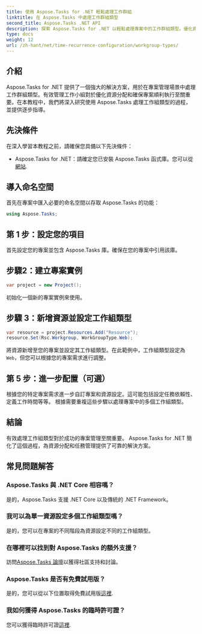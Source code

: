 ```yaml
---
title: 使用 Aspose.Tasks for .NET 輕鬆處理工作群組
linktitle: 在 Aspose.Tasks 中處理工作群組類型
second_title: Aspose.Tasks .NET API
description: 探索 Aspose.Tasks for .NET 以輕鬆處理專案中的工作群組類型。優化資源配置，加強專案管理。
type: docs
weight: 12
url: /zh-hant/net/time-recurrence-configuration/workgroup-types/
---
```

## 介紹
Aspose.Tasks for .NET 提供了一個強大的解決方案，用於在專案管理場景中處理工作群組類型。有效管理工作小組對於優化資源分配和確保專案順利執行至關重要。在本教程中，我們將深入研究使用 Aspose.Tasks 處理工作組類型的過程，並提供逐步指導。
## 先決條件
在深入學習本教程之前，請確保您具備以下先決條件：
-  Aspose.Tasks for .NET：請確定您已安裝 Aspose.Tasks 函式庫。您可以從[網站](https://releases.aspose.com/tasks/net/).
## 導入命名空間
首先在專案中匯入必要的命名空間以存取 Aspose.Tasks 的功能：
```csharp
using Aspose.Tasks;
```
## 第 1 步：設定您的項目
首先設定您的專案並包含 Aspose.Tasks 庫。確保在您的專案中引用該庫。
## 步驟2：建立專案實例
```csharp
var project = new Project();
```
初始化一個新的專案實例來使用。
## 步驟 3：新增資源並設定工作組類型
```csharp
var resource = project.Resources.Add("Resource");
resource.Set(Rsc.Workgroup, WorkGroupType.Web);
```
將資源新增至您的專案並設定其工作組類型。在此範例中，工作組類型設定為`Web`，但您可以根據您的專案需求進行調整。
## 第 5 步：進一步配置（可選）
根據您的特定專案需求進一步自訂專案和資源設定。這可能包括設定任務依賴性、定義工作時間等等。
根據需要重複這些步驟以處理專案中的多個工作組類型。
## 結論
有效處理工作組類型對於成功的專案管理至關重要。 Aspose.Tasks for .NET 簡化了這個過程，為資源分配和任務管理提供了可靠的解決方案。
## 常見問題解答
### Aspose.Tasks 與 .NET Core 相容嗎？
是的，Aspose.Tasks 支援 .NET Core 以及傳統的 .NET Framework。
### 我可以為單一資源設定多個工作組類型嗎？
是的，您可以在專案的不同階段為資源設定不同的工作組類型。
### 在哪裡可以找到對 Aspose.Tasks 的額外支援？
訪問[Aspose.Tasks 論壇](https://forum.aspose.com/c/tasks/15)以獲得社區支持和討論。
### Aspose.Tasks 是否有免費試用版？
是的，您可以從以下位置取得免費試用版[這裡](https://releases.aspose.com/).
### 我如何獲得 Aspose.Tasks 的臨時許可證？
您可以獲得臨時許可證[這裡](https://purchase.aspose.com/temporary-license/).